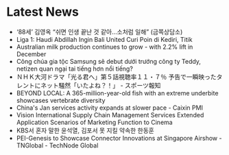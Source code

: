 # Latest News
-  ‘88세’ 김영옥 “쉬면 인생 끝난 것 같아…소처럼 일해” (금쪽상담소)
-  Liga 1: Haudi Abdillah Ingin Bali United Curi Poin di Kediri, Titik
-  Australian milk production continues to grow - with 2.2% lift in December
-  Công chúa gia tộc Samsung sẽ debut dưới trướng công ty Teddy, netizen quan ngại tai tiếng hơn nổi tiếng?
-  ＮＨＫ大河ドラマ「光る君へ」第５話視聴率１１・７％ 予告で一瞬映ったタレントにネット騒然「いたよね？！」 - スポーツ報知
-  BEYOND LOCAL: A 365-million-year-old fish with an extreme underbite showcases vertebrate diversity
-  China's Jan services activity expands at slower pace - Caixin PMI
-  Vision International Supply Chain Management Services Extended Application Scenarios of Marketing Function to Cinema
-  KBS서 혼자 말한 윤석열, 김포서 못 지킬 약속한 한동훈
-  PEI-Genesis to Showcase Connector Innovations at Singapore Airshow - TNGlobal - TechNode Global
